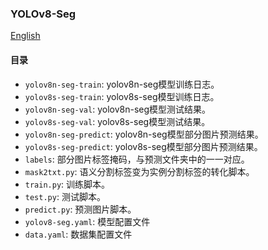 ### YOLOv8-Seg

[English](README.md)

#### 目录

* `yolov8n-seg-train`: yolov8n-seg模型训练日志。
* `yolov8s-seg-train`: yolov8s-seg模型训练日志。
* `yolov8n-seg-val`: yolov8n-seg模型测试结果。
* `yolov8s-seg-val`: yolov8s-seg模型测试结果。
* `yolov8n-seg-predict`: yolov8n-seg模型部分图片预测结果。
* `yolov8s-seg-predict`: yolov8s-seg模型部分图片预测结果。
* `labels`: 部分图片标签掩码，与预测文件夹中的一一对应。
* `mask2txt.py`: 语义分割标签变为实例分割标签的转化脚本。
* `train.py`: 训练脚本。
* `test.py`: 测试脚本。
* `predict.py`: 预测图片脚本。
* `yolov8-seg.yaml`: 模型配置文件
* `data.yaml`: 数据集配置文件